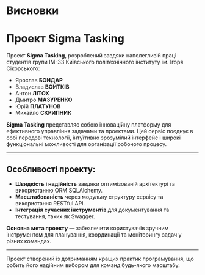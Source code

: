 # Висновки

# Проект Sigma Tasking

Проект **Sigma Tasking**, розроблений завдяки наполегливій праці студентів групи ІМ-33 Київського політехнічного інституту ім. Ігоря Сікорського:

- Ярослав **БОНДАР**
- Владислав **ВОЙТКІВ**
- Антон **ЛІТОХ**
- Дмитро **МАЗУРЕНКО**
- Юрій **ПЛАТУНОВ**
- Михайло **СКРИПНИК**

**Sigma Tasking** представляє собою інноваційну платформу для ефективного управління задачами та проектами. Цей сервіс поєднує в собі передові технології, інтуїтивно зрозумілий інтерфейс і широкі функціональні можливості для організації робочого процесу.

---

## Особливості проекту:

- **Швидкість і надійність** завдяки оптимізованій архітектурі та використанню ORM SQLAlchemy.
- **Масштабованість** через модульну структуру сервісу та використання RESTful API.
- **Інтеграція сучасних інструментів** для документування та тестування, таких як Swagger.

**Основна мета проекту** — забезпечити користувачів зручним інструментом для планування, координації та моніторингу задач у різних командах.

---

Проект створений із дотриманням кращих практик програмування, що робить його надійним вибором для команд будь-якого масштабу.
